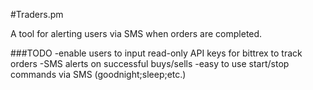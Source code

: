 #Traders.pm

A tool for alerting users via SMS when orders are completed.

###TODO
-enable users to input read-only API keys for bittrex to track orders
-SMS alerts on successful buys/sells
-easy to use start/stop commands via SMS (goodnight;sleep;etc.)
